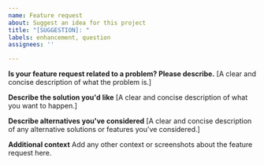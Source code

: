 ```yaml
---
name: Feature request
about: Suggest an idea for this project
title: "[SUGGESTION]: "
labels: enhancement, question
assignees: ''

---
```


**Is your feature request related to a problem? Please describe.**
[A clear and concise description of what the problem is.]

**Describe the solution you'd like**
[A clear and concise description of what you want to happen.]

**Describe alternatives you've considered**
[A clear and concise description of any alternative solutions or features you've considered.]

**Additional context**
Add any other context or screenshots about the feature request here.
